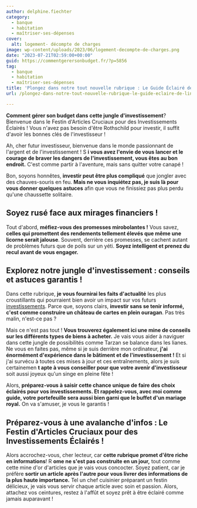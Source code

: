 ```yaml
---
author: delphine.fiechter
category:
  - banque
  - habitation
  - maîtriser-ses-dépenses
cover:
  alt: logement- décompte de charges
image: wp-content/uploads/2023/06/logement-decompte-de-charges.png
date: "2023-07-21T02:59:00+00:00"
guid: https://commentgerersonbudget.fr/?p=5856
tag:
  - banque
  - habitation
  - maîtriser-ses-dépenses
title: 'Plongez dans notre tout nouvelle rubrique : Le Guide Éclairé de l''Investissement !'
url: /plongez-dans-notre-tout-nouvelle-rubrique-le-guide-eclaire-de-linvestissement/

---
```

**Comment gérer son budget dans cette jungle d'investissement**? Bienvenue dans le Festin d'Articles Cruciaux pour des Investissements Éclairés ! Vous n'avez pas besoin d'être Rothschild pour investir, il suffit d'avoir les bonnes clés de l'investisseur !

Ah, cher futur investisseur, bienvenue dans le monde passionnant de l'argent et de l'investissement ! S **i vous avez l'envie de vous lancer et le courage de braver les dangers de l'investissement, vous êtes au bon endroit.** C'est comme partir à l'aventure, mais sans quitter votre canapé !

Bon, soyons honnêtes, **investir peut être plus compliqué** que jongler avec des chauves-souris en feu. **Mais ne vous inquiétez pas, je suis là pour vous donner quelques astuces** afin que vous ne finissiez pas plus perdu qu'une chaussette solitaire.

## Soyez rusé face aux mirages financiers !

Tout d'abord, **méfiez-vous des promesses mirobolantes !** Vous savez, **celles qui promettent des rendements tellement élevés que même une licorne serait jalouse**. Souvent, derrière ces promesses, se cachent autant de problèmes futurs que de poils sur un yéti. **Soyez intelligent et prenez du recul avant de vous engager.**

## Explorez notre jungle d'investissement : conseils et astuces garantis !

Dans cette rubrique, **je vous fournirai les faits d'actualité** les plus croustillants qui pourraient bien avoir un impact sur vos futurs [investissements](https://www.larousse.fr/dictionnaires/francais/investissement/44113 "investissements"). Parce que, soyons clairs, **investir sans se tenir informé, c'est comme construire un château de cartes en plein ouragan**. Pas très malin, n'est-ce pas ?

Mais ce n'est pas tout ! **Vous trouverez également ici une mine de conseils sur les différents types de biens à acheter.** Je vais vous aider à naviguer dans cette jungle de possibilités comme Tarzan se balance dans les lianes. Ne vous en faites pas, même si je suis derrière mon ordinateur, **j'ai énormément d'expérience dans le bâtiment et de l'investissement !** Et si j'ai survécu à toutes ces mises à jour et ces entraînements, alors je suis certainemen **t apte à vous conseiller pour que votre avenir d'investisseur** soit aussi joyeux qu'un singe en pleine fête !

Alors, **préparez-vous à saisir cette chance unique de faire des choix éclairés pour vos investissements. Et rappelez-vous, avec moi comme guide, votre portefeuille sera aussi bien garni que le buffet d'un mariage royal.** On va s'amuser, je vous le garantis !

## Préparez-vous à une avalanche d'infos : Le Festin d'Articles Cruciaux pour des Investissements Éclairés !

Alors accrochez-vous, cher lecteur, car **cette rubrique promet d'être riche en informations**! R **ome ne s'est pas construite en un jour,** tout comme cette mine d'or d'articles que je vais vous concocter. Soyez patient, car je préfère **sortir un article après l'autre pour vous livrer des informations de la plus haute importance.** Tel un chef cuisinier préparant un festin délicieux, je vais vous servir chaque article avec soin et passion. Alors, attachez vos ceintures, restez à l'affût et soyez prêt à être éclairé comme jamais auparavant !
